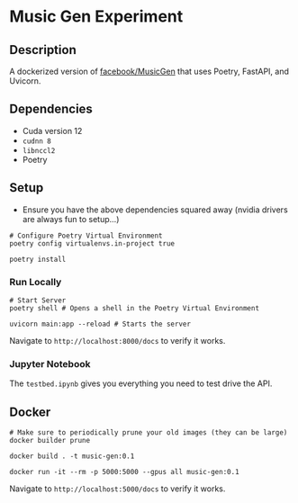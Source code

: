 # Music Gen Experiment

## Description

A dockerized version of [facebook/MusicGen](https://huggingface.co/spaces/facebook/MusicGen) that uses Poetry, FastAPI, and Uvicorn.

## Dependencies

* Cuda version 12
* `cudnn 8`
* `libnccl2`
* Poetry

## Setup

* Ensure you have the above dependencies squared away (nvidia drivers are always fun to setup...)

``` shell
# Configure Poetry Virtual Environment
poetry config virtualenvs.in-project true

poetry install
```

### Run Locally

``` shell
# Start Server
poetry shell # Opens a shell in the Poetry Virtual Environment

uvicorn main:app --reload # Starts the server
```

Navigate to `http://localhost:8000/docs` to verify it works.

### Jupyter Notebook

The `testbed.ipynb` gives you everything you need to test drive the API.

## Docker

``` shell
# Make sure to periodically prune your old images (they can be large)
docker builder prune

docker build . -t music-gen:0.1

docker run -it --rm -p 5000:5000 --gpus all music-gen:0.1
```

Navigate to `http://localhost:5000/docs` to verify it works.
